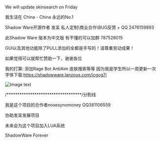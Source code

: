 We will update skinsearch on Friday


我生活在 China - China 永远的No.1

Shadow Ware开源作者 发呆 私人定制\商业合作\BUG反馈 + QQ 2476159893

此Shadow Ware 版本为中文版 有不懂的可以加群 787528015

GUI以及其他功能除了PULL添加的全都是手写的！请尊重劳动成果！

如果觉得可以就帮忙赞助一下，谢谢各位

我的打算:
添加Rage Bot AntiAim 皮肤搜索等等
因为我是学生所以一周更新一次
字体下载:https://shadowware.lanzous.com/icgcg7i

![Image text](http://ripgod.club/attachments/vumwmgnj-fhml85gy6y-d99-jpg.303/?hash=88350d159b78b4f6c1a8362838f01488)

/***********************************/分割线

我是这个项目的合作者nosexynomoney QQ381106559

协助发呆发展项目

未来会为这个项目加入LUA系统

ShadowWare Forever
